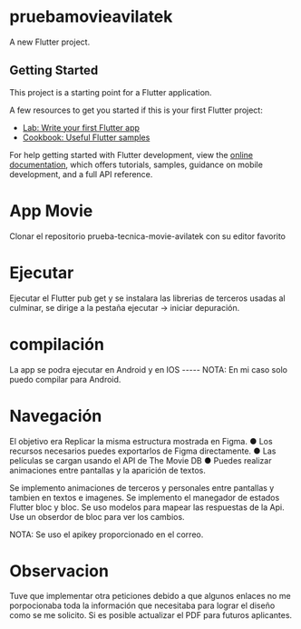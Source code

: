 # pruebamovieavilatek

A new Flutter project.

## Getting Started

This project is a starting point for a Flutter application.

A few resources to get you started if this is your first Flutter project:

- [Lab: Write your first Flutter app](https://docs.flutter.dev/get-started/codelab)
- [Cookbook: Useful Flutter samples](https://docs.flutter.dev/cookbook)

For help getting started with Flutter development, view the
[online documentation](https://docs.flutter.dev/), which offers tutorials,
samples, guidance on mobile development, and a full API reference.

# App Movie

Clonar el repositorio prueba-tecnica-movie-avilatek con su editor favorito

# Ejecutar

Ejecutar el Flutter pub get y se instalara las librerias de terceros usadas al culminar, se dirige a la pestaña ejecutar -> iniciar depuración.

# compilación

La app se podra ejecutar en Android y en IOS ----- NOTA: En mi caso solo puedo compilar para Android.

# Navegación

El objetivo era Replicar
la misma estructura mostrada en Figma.
● Los recursos necesarios puedes exportarlos de Figma directamente.
● Las películas se cargan usando el API de The Movie DB
● Puedes realizar animaciones entre pantallas y la aparición de textos.

Se implemento animaciones de terceros y personales entre pantallas y tambien en textos e imagenes. 
Se implemento el manegador de estados Flutter bloc y bloc.
Se uso modelos para mapear las respuestas de la Api.
Use un obserdor de bloc para ver los cambios.

NOTA: Se uso el apikey proporcionado en el correo.

# Observacion

Tuve que implementar otra peticiones debido a que algunos enlaces no me porpocionaba toda la información que necesitaba para lograr el diseño como se me solicito. Si es posible actualizar el PDF para futuros aplicantes.
